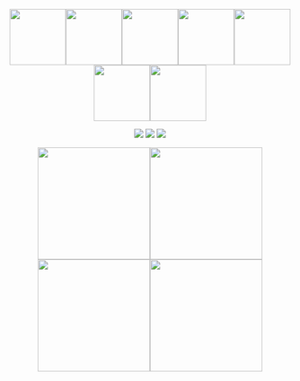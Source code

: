 <p align="center">
<img src="http://dance.cavifax.com/images/j.gif" width="100"><img src="http://dance.cavifax.com/images/u.gif" width="100"><img src="http://dance.cavifax.com/images/a.gif" width="100"><img src="http://dance.cavifax.com/images/n.gif" width="100"><img src="http://dance.cavifax.com/images/f.gif" width="100"><img src="http://dance.cavifax.com/images/d.gif" width="100"><img src="http://dance.cavifax.com/images/s.gif" width="100">
</p>

<p align="center">
  <img src="http://www.homerswebpage.com/flash/boca_90px1.gif">
  <img src="http://www.homerswebpage.com/images/jebusDance.gif">
  <img src="http://www.homerswebpage.com/flash/tostadora_70px1.gif">
</p>

<p align="center">
  <img src="https://media1.tenor.com/images/dd88a83d0daa75b828dabc45bdd22695/tenor.gif" width="200"><img src="https://media1.tenor.com/images/dd88a83d0daa75b828dabc45bdd22695/tenor.gif" width="200"><img src="https://media1.tenor.com/images/dd88a83d0daa75b828dabc45bdd22695/tenor.gif" width="200"><img src="https://media1.tenor.com/images/dd88a83d0daa75b828dabc45bdd22695/tenor.gif" width="200">
</p>

<!--
**JuanFdS/juanFdS** is a ✨ _special_ ✨ repository because its `README.md` (this file) appears on your GitHub profile.

Here are some ideas to get you started:

- 🔭 I’m currently working on ...
- 🌱 I’m currently learning ...
- 👯 I’m looking to collaborate on ...
- 🤔 I’m looking for help with ...
- 💬 Ask me about ...
- 📫 How to reach me: ...
- 😄 Pronouns: ...
- ⚡ Fun fact: ...
-->
